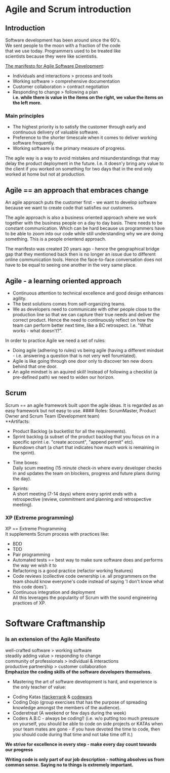 # Agile and Scrum introduction  

## Introduction   
 Software development has been around since the 60's.  
 We sent people to the moon with a fraction of the code  
 that we use today. Programmers used to be treated like  
 scientists because they were like scientistis.  

 [The manifesto for Agile Software Development](https://agilemanifesto.org/):  
 * Individuals and interactions > process and tools  
 * Working software > comprehensive documentation  
 * Customer collaboration > contract negotiation  
 * Responding to change > following a plan  
**i.e. while there is value in the items on the right, we value the items on the left more.**  

### Main principles  
* The highest priority is to satisfy the customer through early and continuous delivery of valuable software.  
* Preference to the shorter timescale when it comes to deliver working software frequently.  
* Working software is the primary measure of progress.  

The agile way is a way to avoid mistakes and misunderstandings that may delay the product deployment in the future. I.e. it doesn'y bring any value to the client if you worked on something for two days that in the end only worked at home but not at production.  

## Agile == an approach that embraces change  
An agile approach puts the customer first - we want to develop software because we want to create code that satisfies our customers.  

The agile approach is also a business oriented approach where we work together with the business people on a day to day basis. There needs to be constant communication. Which can be hard because us programmers have to be able to zoom into our code while still understanding why we are doing something. This is a people orientend approach.  

The manifesto was created 20 years ago - hence the geographical bridge gap that they mentioned back then is no longer an issue due to different online communication tools. Hence the face-to-face conversation does not have to be equal to seeing one another in the very same place.  

## Agile - a learning oriented approach  
* Continuous attention to technical excellence and good design enhances agility.  
* The best solutions comes from self-organizing teams.  
* We as developers need to communicate with other people close to the production line so that we can capture their true needs and deliver the correct product. Hence the need to continuously reflect on how the team can perform better next time, like a BC retrospect. I.e. "What works - what doesn't?".  

In order to practice Agile we need a set of rules:  
* Doing agile (adhering to rules) vs being agile (having a different mindset - i.e. answering a question that is not very well forumlated).    
* Agile is like going through one door only to discover ten new doors behind that one door.  
* An agile mindset is an aquired skill! Instead of following a checklist (a pre-defined path) we need to widen our horizon.  

## Scrum  
Scrum == an agile framework built upon the agile ideas. It is regarded as an easy framework but not easy to use. #### Roles: ScrumMaster, Product Owner and Scrum Team (Development team)  
**Artifacts:  
- Product Backlog (a bucketlist for all the requirements).  
- Sprint backlog (a subset of the product backlog that you focus on in a specific sprint i.e. "create account", "append permit" etc).  
- Burndown chart (a chart that indicates how much work is remaining in the sprint).  
* Time boxes:  
Daily scum meeting (15 minute check-in where every developer checks in and updates the team on blockers, progress and future plans during the day).  

* Sprints:  
A short meeting (7-14 days) where every sprint ends with a retrospective (review, commitment and planning and retrospective meeting).  

### XP (Extreme programming)  
XP == Extreme Programming  
It supplements Scrum process with practices like:  
- BDD  
- TDD  
- Pair programming  
- Automated tests == best way to make sure software does and performs the way we wish it to  
- Refactoring is a good practice (refactor working features)  
- Code reviews (collective code ownership i.e. all programmers on the team should know everyone's code instead of saying 'I don't know what this code does').  
- Continuous integration and deployment  
All this leverages the popularity of Scrum with the sound engineering practices of XP.  

# Software Craftmanship  
### Is an extension of the Agile Manifesto  
well-crafted software > working software  
steadily adding value > responding to change  
community of professionals > individual & interactions  
productive partnership > customer collaboration  
**Emphazize the coding skills of the software developers themselves.**  

- Mastering the art of software development is hard, and experience is the only teacher of value:  
* Coding Katas [Hackerrank](https://www.hackerrank.com) & [codewars](https://www.codewars.com/)  
* Coding Dojo (group exercises that has the purpose of spreading knowledge amongst the members of the audience).  
* Coderetreat (A weekend or few days during the week)  
* Coders A.B.C - always be coding!! (i.e. w/o putting too much pressure on yourself, you should be able to code on side projects or KATAs when your team mates are gone - if you have devoted the time to code, then you should code during that time and not take time off it.)  

**We strive for excellence in every step - make every day count towards our progress**  

**Writing code is only part of our job description - nothing absolves us from common sense. Saying no to things is extremely important.**  





